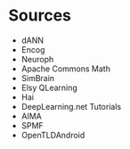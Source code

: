 # Sources
 * dANN
 * Encog
 * Neuroph 
 * Apache Commons Math
 * SimBrain
 * Elsy QLearning
 * Hai
 * DeepLearning.net Tutorials
 * AIMA
 * SPMF
 * OpenTLDAndroid
 
 
